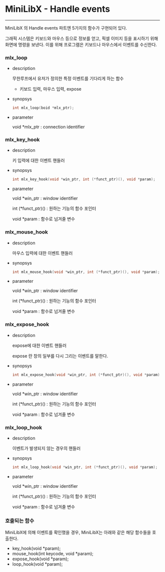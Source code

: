 # MiniLibX - Handle events

---

MiniLibX 의 Handle events 파트엔 5가지의 함수가 구현되어 있다.

그래픽 시스템은 키보드와 마우스 등으로 정보를 얻고, 픽셀 이미지 등을 표시하기 위해 화면에 명령을 보낸다. 이를 위해 프로그램은 키보드나 마우스에서 이벤트를 수신한다.

### mlx_loop

- description

  무한루프에서 유저가 정의한 특정 이벤트를 기다리게 하는 함수

  - 키보드 입력, 마우스 입력, expose

- synopsys

  ```c
  int mlx_loop(boid *mlx_ptr);
  ```

- parameter

  void *mlx_ptr : connection identifier




### mlx_key_hook

- description

  키 입력에 대한 이벤트 핸들러

- synopsys

  ```c
  int mlx_key_hook(void *win_ptr, int (*funct_ptr)(), void *param);
  ```

- parameter

  vold *win_ptr : window identifier

  int (*funct_ptr)() : 원하는 기능의 함수 포인터

  void *param : 함수로 넘겨줄 변수



### mlx_mouse_hook

- description

  마우스 입력에 대한 이벤트 핸들러

- synopsys

  ```c
  int mlx_mouse_hook(void *win_ptr, int (*funct_ptr)(), void *param);
  ```

- parameter

  vold *win_ptr : window identifier

  int (*funct_ptr)() : 원하는 기능의 함수 포인터

  void *param : 함수로 넘겨줄 변수



### mlx_expose_hook

- description

  expose에 대한 이벤트 핸들러

  expose 란 창의 일부를 다시 그리는 이벤트를 말한다.

- synopsys

  ```c
  int mlx_expose_hook(void *win_ptr, int (*funct_ptr)(), void *param);
  ```

- parameter

  vold *win_ptr : window identifier

  int (*funct_ptr)() : 원하는 기능의 함수 포인터

  void *param : 함수로 넘겨줄 변수



### mlx_loop_hook

- description

  이벤트가 발생되지 않는 경우의 핸들러

- synopsys

  ```c
  int mlx_loop_hook(void *win_ptr, int (*funct_ptr)(), void *param);
  ```

- parameter

  vold *win_ptr : window identifier

  int (*funct_ptr)() : 원하는 기능의 함수 포인터

  void *param : 함수로 넘겨줄 변수



### 호출되는 함수

MiniLibX에 의해 이벤트를 확인했을 경우, MiniLibX는 아래와 같은 해당 함수들을 호출한다.

- key_hook(void *param);
- mouse_hook(int keycode, void *param);
- expose_hook(void *param);
- loop_hook(void *param);